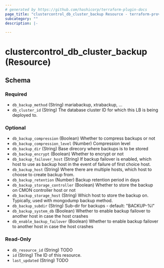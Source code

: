 ```yaml
---
# generated by https://github.com/hashicorp/terraform-plugin-docs
page_title: "clustercontrol_db_cluster_backup Resource - terraform-provider-clustercontrol"
subcategory: ""
description: |-
  
---
```


# clustercontrol_db_cluster_backup (Resource)





<!-- schema generated by tfplugindocs -->
## Schema

### Required

- `db_backup_method` (String) mariabackup, xtrabackup, ...
- `db_cluster_id` (String) The database cluster ID for which this LB is being deployed to.

### Optional

- `db_backup_compression` (Boolean) Whether to compress backups or not
- `db_backup_compression_level` (Number) Compression level
- `db_backup_dir` (String) Base direcory where backups is to be stored
- `db_backup_encrypt` (Boolean) Whether to encrypt or not
- `db_backup_failover_host` (String) If backup failover is enabled, which host to use as backup host in the event of failure of first choice host.
- `db_backup_host` (String) Where there are multiple hosts, which host to choose to create backup from.
- `db_backup_retention` (Number) Backup retention period in days
- `db_backup_storage_controller` (Boolean) Whether to store the backup on CMON controller host or not
- `db_backup_storage_host` (String) Which host to store the backup on. Typically, used with mongodump backup method.
- `db_backup_subdir` (String) Sub-dir for backups - default: "BACKUP-%I"
- `db_backup_system_db` (Boolean) Whether to enable backup failover to another host in case the host crashes
- `db_enable_backup_failover` (Boolean) Whether to enable backup failover to another host in case the host crashes

### Read-Only

- `db_resource_id` (String) TODO
- `id` (String) The ID of this resource.
- `last_updated` (String) TODO

